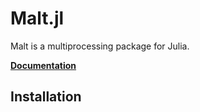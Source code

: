 # Malt.jl

Malt is a multiprocessing package for Julia.

[**Documentation**](https://juliapluto.github.io/Malt.jl)


## Installation

<!--
You can install Malt using the Pkg mode in the Julia REPL.

```julia-repl
pkg> add Malt
```
-->


